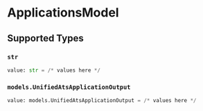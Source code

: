 # ApplicationsModel


## Supported Types

### `str`

```python
value: str = /* values here */
```

### `models.UnifiedAtsApplicationOutput`

```python
value: models.UnifiedAtsApplicationOutput = /* values here */
```

